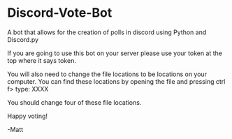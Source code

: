 # Discord-Vote-Bot
A bot that allows for the creation of polls in discord using Python and Discord.py

If you are going to use this bot on your server please use your token at the top where it says token. 

You will also need to change the file locations to be locations on your computer. You can find these locations by opening the file and pressing ctrl f> type: XXXX 

You should change four of these file locations.

Happy voting!

-Matt
